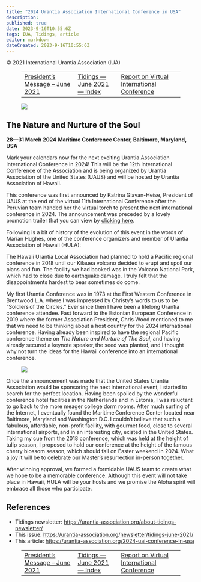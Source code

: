 ```yaml
---
title: "2024 Urantia Association International Conference in USA"
description: 
published: true
date: 2023-9-16T10:55:6Z
tags: IUA, Tidings, article
editor: markdown
dateCreated: 2023-9-16T10:55:6Z
---
```


<p class="v-card v-sheet theme--light gray lighten-3 px-2">© 2021 International Urantia Association (IUA)</p>
<figure class="table chapter-navigator">
  <table>
    <tbody>
      <tr>
        <td>
        <a href="/en/article/Enrique_Traver/presidents_message_june_2021">
          <span class="mdi mdi-arrow-left-drop-circle"></span><span class="pl-2">President’s Message – June 2021</span>
        </a>
        </td>
        <td>
        <a href="/en/index/articles_iua_tidings#tidings-june-2021">
          <span class="mdi mdi-book-open-variant"></span><span class="pl-2">Tidings — June 2021 — Index</span>
        </a>
        </td>
        <td>
        <a href="/en/article/Cecilia_Barretto/report_virtual_international_conference">
          <span class="pr-2">Report on Virtual International Conference</span><span class="mdi mdi-arrow-right-drop-circle"></span>
        </a>
        </td>
      </tr>
    </tbody>
  </table>
</figure>


<figure id="Figure_1" class="image urantiapedia">
<img src="/image/article/IUA_Tidings/2024-Conference-Venue-e1622521736871.jpg">
</figure>

## The Nature and Nurture of the Soul

**28—31 March 2024**
**Maritime Conference Center, Baltimore, Maryland, USA**

Mark your calendars now for the next exciting Urantia Association International Conference in 2024! This will be the 12th International Conference of the Association and is being organized by Urantia Association of the United States (UAUS) and will be hosted by Urantia Association of Hawaii. 

This conference was first announced by Katrina Glavan-Heise, President of UAUS at the end of the virtual 11th International Conference after the Peruvian team handed her the virtual torch to present the next international conference in 2024. The announcement was preceded by a lovely promotion trailer that you can view by [clicking here](https://drive.google.com/file/d/1qz_HTMt41XHPhGjI8C1z_2JcQx9xUPJQ/view).

Following is a bit of history of the evolution of this event in the words of Marian Hughes, one of the conference organizers and member of Urantia Association of Hawaii (HULA): 

The Hawaii Urantia Local Association had planned to hold a Pacific regional conference in 2018 until our Kilauea volcano decided to erupt and spoil our plans and fun. The facility we had booked was in the Volcano National Park, which had to close due to earthquake damage. I truly felt that the disappointments hardest to bear sometimes do come. 

My first Urantia Conference was in 1973 at the First Western Conference in Brentwood L.A. where I was impressed by Christy’s words to us to be “Soldiers of the Circles.” Ever since then I have been a lifelong Urantia conference attendee. Fast forward to the Estonian European Conference in 2019 where the former Association President, Chris Wood mentioned to me that we need to be thinking about a host country for the 2024 international conference. Having already been inspired to have the regional Pacific conference theme on _The Nature and Nurture of The Soul_, and having already secured a keynote speaker, the seed was planted, and I thought why not turn the ideas for the Hawaii conference into an international conference. 

<figure id="Figure_2" class="image urantiapedia image-style-align-left">
<img src="/image/article/IUA_Tidings/Cherry-Blossoms-1-267x400.jpg">
</figure>

Once the announcement was made that the United States Urantia Association would be sponsoring the next international event, I started to search for the perfect location. Having been spoiled by the wonderful conference hotel facilities in the Netherlands and in Estonia, I was reluctant to go back to the more meager college dorm rooms. After much surfing of the Internet, I eventually found the Maritime Conference Center located near Baltimore, Maryland and Washington D.C. I couldn’t believe that such a fabulous, affordable, non-profit facility, with gourmet food, close to several international airports, and in an interesting city, existed in the United States. Taking my cue from the 2018 conference, which was held at the height of tulip season, I proposed to hold our conference at the height of the famous cherry blossom season, which should fall on Easter weekend in 2024. What a joy it will be to celebrate our Master’s resurrection in-person together. 

After winning approval, we formed a formidable UAUS team to create what we hope to be a memorable conference. Although this event will not take place in Hawaii, HULA will be your hosts and we promise the Aloha spirit will embrace all those who participate.
<br style="clear:both;"/>

## References

- Tidings newsletter: https://urantia-association.org/about-tidings-newsletter/
- This issue: https://urantia-association.org/newsletter/tidings-june-2021/
- This article: https://urantia-association.org/2024-uai-conference-in-usa

<figure class="table chapter-navigator">
  <table>
    <tbody>
      <tr>
        <td>
        <a href="/en/article/Enrique_Traver/presidents_message_june_2021">
          <span class="mdi mdi-arrow-left-drop-circle"></span><span class="pl-2">President’s Message – June 2021</span>
        </a>
        </td>
        <td>
        <a href="/en/index/articles_iua_tidings#tidings-june-2021">
          <span class="mdi mdi-book-open-variant"></span><span class="pl-2">Tidings — June 2021 — Index</span>
        </a>
        </td>
        <td>
        <a href="/en/article/Cecilia_Barretto/report_virtual_international_conference">
          <span class="pr-2">Report on Virtual International Conference</span><span class="mdi mdi-arrow-right-drop-circle"></span>
        </a>
        </td>
      </tr>
    </tbody>
  </table>
</figure>
